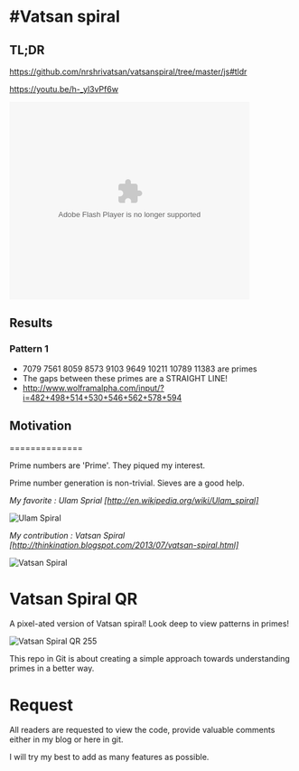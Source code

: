 #Vatsan spiral
==========

## TL;DR

https://github.com/nrshrivatsan/vatsanspiral/tree/master/js#tldr

https://youtu.be/h-_yl3vPf6w

<object width="425" height="350">
  <param name="movie" value="https://youtu.be/h-_yl3vPf6w" />
  <param name="wmode" value="transparent" />
  <embed src="https://youtu.be/h-_yl3vPf6w"
         type="application/x-shockwave-flash"
         wmode="transparent" width="425" height="350" />
</object>

## Results
### Pattern 1 
* 7079	7561	8059	8573	9103	9649	10211	10789	11383 are primes
* The gaps between these primes are a STRAIGHT LINE!
* http://www.wolframalpha.com/input/?i=482+498+514+530+546+562+578+594

## **Motivation** 
==============

Prime numbers are 'Prime'. They piqued my interest.

Prime number generation is non-trivial. Sieves are a good help.

*My favorite : Ulam Sprial [http://en.wikipedia.org/wiki/Ulam_spiral]*

![Ulam Spiral](https://raw.github.com/nrshrivatsan/ulamspiral/master/js/Ulam-Spiral-21.jpg "Ulam Spiral")

*My contribution : Vatsan Spiral [http://thinkination.blogspot.com/2013/07/vatsan-spiral.html]*

![Vatsan Spiral](https://raw.github.com/nrshrivatsan/ulamspiral/master/js/Vatsan-spiral-21.jpg "Vatsan Spiral")

**Vatsan Spiral QR**
===================
A pixel-ated version of Vatsan spiral! Look deep to view patterns in primes!

![Vatsan Spiral QR 255 ](https://raw.githubusercontent.com/nrshrivatsan/vatsanspiral/master/go/555.jpeg "Vatsan Spiral QR 255")

This repo in Git is about creating a simple approach towards understanding primes in a better way.


**Request**
===========

All readers are requested to view the code, provide valuable comments either in my blog or here in git.

I will try my best to add as many features as possible.

